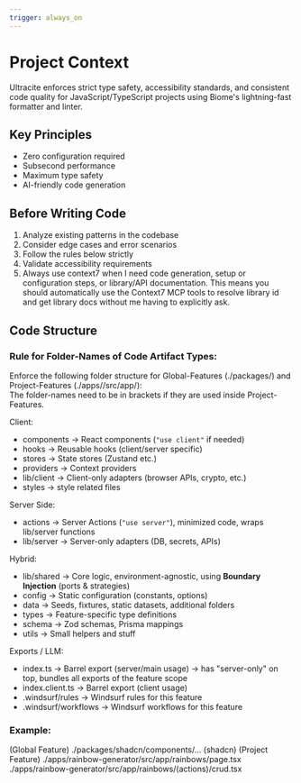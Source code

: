 ```yaml
---
trigger: always_on
---
```


# Project Context

Ultracite enforces strict type safety, accessibility standards, and consistent code quality for JavaScript/TypeScript projects using Biome's lightning-fast formatter and linter.

## Key Principles

- Zero configuration required
- Subsecond performance
- Maximum type safety
- AI-friendly code generation

## Before Writing Code

1. Analyze existing patterns in the codebase
2. Consider edge cases and error scenarios
3. Follow the rules below strictly
4. Validate accessibility requirements
5. Always use context7 when I need code generation, setup or configuration steps, or
   library/API documentation. This means you should automatically use the Context7 MCP
   tools to resolve library id and get library docs without me having to explicitly ask.

## Code Structure

### Rule for Folder-Names of Code Artifact Types:

Enforce the following folder structure for Global-Features (./packages/<feature>) and Project-Features (./apps/<project>/src/app/<feature>):  
The folder-names need to be in brackets if they are used inside Project-Features.

Client:

- components → React components (`"use client"` if needed)
- hooks → Reusable hooks (client/server specific)
- stores → State stores (Zustand etc.)
- providers → Context providers
- lib/client → Client-only adapters (browser APIs, crypto, etc.)
- styles → style related files

Server Side:

- actions → Server Actions (`"use server"`), minimized code, wraps lib/server functions
- lib/server → Server-only adapters (DB, secrets, APIs)

Hybrid:

- lib/shared → Core logic, environment-agnostic, using **Boundary Injection** (ports & strategies)
- config → Static configuration (constants, options)
- data → Seeds, fixtures, static datasets, additional folders
- types → Feature-specific type definitions
- schema → Zod schemas, Prisma mappings
- utils → Small helpers and stuff

Exports / LLM:

- index.ts → Barrel export (server/main usage) → has "server-only" on top, bundles all exports of the feature scope
- index.client.ts → Barrel export (client usage)
- .windsurf/rules → Windsurf rules for this feature
- .windsurf/workflows → Windsurf workflows for this feature

### Example:

(Global Feature)
./packages/shadcn/components/... (shadcn)
(Project Feature)
./apps/rainbow-generator/src/app/rainbows/page.tsx
./apps/rainbow-generator/src/app/rainbows/(actions)/crud.tsx

